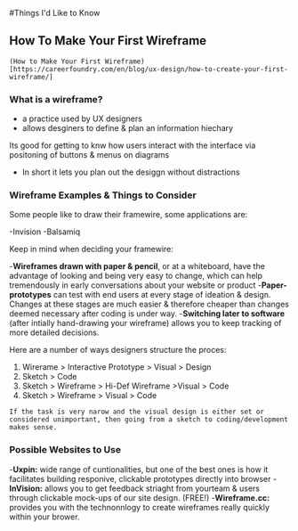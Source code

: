 #Things I'd Like to Know

##  How To Make Your First Wireframe

```
(How to Make Your First Wireframe)[https://careerfoundry.com/en/blog/ux-design/how-to-create-your-first-wireframe/]
```

### What is a wireframe?

- a practice used by UX designers
- allows desginers to define & plan an information hiechary

Its good for getting to knw how users interact with the interface via positoning of buttons & menus on diagrams

- In short it lets you plan out the desiggn without distractions

### Wireframe Examples & Things to Consider

Some people like to draw their framewire, some applications are:

-Invision
-Balsamiq

Keep in mind when deciding your framewire:

-**Wireframes drawn with paper & pencil**, or at a whiteboard, have the advantage of looking and being very easy to change, which can help tremendously in early conversations about your website or product
-**Paper-prototypes** can test with end users at every stage of ideation & design. Changes at these stages are much easier & therefore cheaper than changes deemed necessary after coding is under way.
-**Switching later to software** (after intially hand-drawing your wireframe) allows you to keep tracking of more detailed decisions. 

Here are a number of ways designers structure the proces:
1. Wirerame > Interactive Prototype > Visual > Design
2. Sketch > Code
3. Sketch > Wireframe > Hi-Def Wireframe >Visual > Code
4. Sketch > Wireframe > Visual > Code

```
If the task is very narow and the visual design is either set or considered unimportant, then going from a sketch to coding/development makes sense.
```

### Possible Websites to Use

-**Uxpin:** wide range of cuntionalities, but one of the best ones is how it facilitates building responive, clickable prototypes directly into browser
-**InVision:** allows you to get feedback striaght from yourteam & users through clickable mock-ups of our site design. (FREE!)
-**Wireframe.cc:** provides you with the technonnlogy to create wireframes really quickly within your brower.